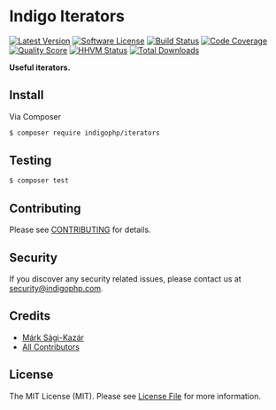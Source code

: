 # Indigo Iterators

[![Latest Version](https://img.shields.io/github/release/indigophp/iterators.svg?style=flat-square)](https://github.com/indigophp/iterators/releases)
[![Software License](https://img.shields.io/badge/license-MIT-brightgreen.svg?style=flat-square)](LICENSE)
[![Build Status](https://img.shields.io/travis/indigophp/iterators.svg?style=flat-square)](https://travis-ci.org/indigophp/iterators)
[![Code Coverage](https://img.shields.io/scrutinizer/coverage/g/indigophp/iterators.svg?style=flat-square)](https://scrutinizer-ci.com/g/indigophp/iterators)
[![Quality Score](https://img.shields.io/scrutinizer/g/indigophp/iterators.svg?style=flat-square)](https://scrutinizer-ci.com/g/indigophp/iterators)
[![HHVM Status](https://img.shields.io/hhvm/indigophp/iterators.svg?style=flat-square)](http://hhvm.h4cc.de/package/indigophp/iterators)
[![Total Downloads](https://img.shields.io/packagist/dt/indigophp/iterators.svg?style=flat-square)](https://packagist.org/packages/indigophp/iterators)

**Useful iterators.**


## Install

Via Composer

``` bash
$ composer require indigophp/iterators
```


## Testing

``` bash
$ composer test
```


## Contributing

Please see [CONTRIBUTING](https://github.com/indigophp/iterators/blob/master/CONTRIBUTING.md) for details.


## Security

If you discover any security related issues, please contact us at [security@indigophp.com](mailto:security@indigophp.com).


## Credits

- [Márk Sági-Kazár](https://github.com/sagikazarmark)
- [All Contributors](https://github.com/indigophp/iterators/contributors)


## License

The MIT License (MIT). Please see [License File](https://github.com/indigophp/iterators/blob/master/LICENSE) for more information.
